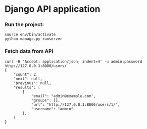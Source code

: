 # Django API application


### Run the project:

```
source env/bin/activate
python manage.py runserver
```

### Fetch data from API

```
curl -H 'Accept: application/json; indent=4' -u admin:password http://127.0.0.1:8000/users/
{
    "count": 2,
    "next": null,
    "previous": null,
    "results": [
        {
            "email": "admin@example.com",
            "groups": [],
            "url": "http://127.0.0.1:8000/users/1/",
            "username": "admin"
        },
    ]
}
```